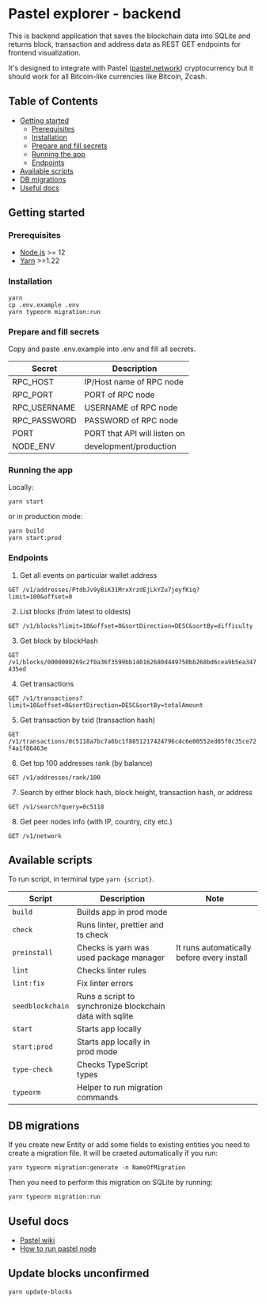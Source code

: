 # Pastel explorer - backend

This is backend application that saves the blockchain data into SQLite and returns block, transaction and address data as REST GET endpoints for frontend visualization.

It's designed to integrate with Pastel ([pastel.network](https://pastel.network)) cryptocurrency but it should work for all Bitcoin-like currencies like Bitcoin, Zcash.

## Table of Contents

- [Getting started](#getting-started)
  - [Prerequisites](#prerequisites)
  - [Installation](#installation)
  - [Prepare and fill secrets](#prepare-and-fill-secrets)
  - [Running the app](#running-the-app)
  - [Endpoints](#endpoints)
- [Available scripts](#available-scripts)
- [DB migrations](#db-migrations)
- [Useful docs](#useful-docs)

## Getting started

### Prerequisites

- [Node.js](https://nodejs.org/en/) >= 12
- [Yarn](https://classic.yarnpkg.com/lang/en/) >=1.22

### Installation

```shell script
yarn
cp .env.example .env
yarn typeorm migration:run
```

### Prepare and fill secrets

Copy and paste .env.example into .env and fill all secrets.

| Secret       | Description                  |
| ------------ | ---------------------------- |
| RPC_HOST     | IP/Host name of RPC node     |
| RPC_PORT     | PORT of RPC node             |
| RPC_USERNAME | USERNAME of RPC node         |
| RPC_PASSWORD | PASSWORD of RPC node         |
| PORT         | PORT that API will listen on |
| NODE_ENV     | development/production       |

### Running the app

Locally:

```shell script
yarn start
```

or in production mode:

```shell script
yarn build
yarn start:prod
```

### Endpoints

1. Get all events on particular wallet address

`GET /v1/addresses/PtdbJv9yBiK31MrxXrzdEjLkYZu7jeyfKiq?limit=100&offset=0`

2. List blocks (from latest to oldests)

`GET /v1/blocks?limit=10&offset=0&sortDirection=DESC&sortBy=difficulty`

3. Get block by blockHash

`GET /v1/blocks/0000000269c2f0a36f3599bb140162680d449750bb268bd6cea9b5ea347435ed`

4. Get transactions

`GET /v1/transactions?limit=10&offset=0&sortDirection=DESC&sortBy=totalAmount`

5. Get transaction by txid (transaction hash)

`GET /v1/transactions/0c5118a7bc7a6bc1f8851217424796c4c6e00552ed05f0c35ce72f4a1f86463e`

6. Get top 100 addresses rank (by balance)

`GET /v1/addresses/rank/100`

7. Search by either block hash, block height, transaction hash, or address

`GET /v1/search?query=0c5118`

8. Get peer nodes info (with IP, country, city etc.)

`GET /v1/network`

## Available scripts

To run script, in terminal type `yarn {script}`.

| Script           | Description                                              | Note                                       |
| ---------------- | -------------------------------------------------------- | ------------------------------------------ |
| `build`          | Builds app in prod mode                                  |                                            |
| `check`          | Runs linter, prettier and ts check                       |                                            |
| `preinstall`     | Checks is yarn was used package manager                  | It runs automatically before every install |
| `lint`           | Checks linter rules                                      |                                            |
| `lint:fix`       | Fix linter errors                                        |                                            |
| `seedblockchain` | Runs a script to synchronize blockchain data with sqlite |                                            |
| `start`          | Starts app locally                                       |                                            |
| `start:prod`     | Starts app locally in prod mode                          |                                            |
| `type-check`     | Checks TypeScript types                                  |                                            |
| `typeorm `       | Helper to run migration commands                         |                                            |

## DB migrations

If you create new Entity or add some fields to existing entities you need to create a migration file. It will be craeted automatically if you run:

```shell script
yarn typeorm migration:generate -n NameOfMigration
```

Then you need to perform this migration on SQLite by running:

```shell script
yarn typeorm migration:run
```

## Useful docs

- [Pastel wiki](http://pastel.wiki/en/home/)
- [How to run pastel node](http://pastel.wiki/en/home/how-to-start-mn)

## Update blocks unconfirmed

```shell script
yarn update-blocks
```
